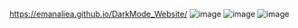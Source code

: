 https://emanaliea.github.io/DarkMode_Website/
![image](https://github.com/user-attachments/assets/33c41330-8ab1-498f-bb35-2e879bca5a71)
![image](https://github.com/user-attachments/assets/66ef0884-3a1c-4197-871a-d3d86e45603b)
![image](https://github.com/user-attachments/assets/a0a466d0-7ac8-471c-8852-d38226031e39)
